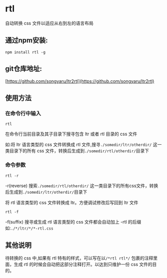 # rtl

自动转换 css 文件以适应从右到左的语言布局

## 通过npm安装:

```shell
npm install rtl -g
```

## git仓库地址:

[https://github.com/songyaru/ltr2rtl](https://github.com/songyaru/ltr2rtl)

## 使用方法

### 在命令行中输入

```shell
rtl
```

在命令行当前目录及其子目录下搜寻包含 ltr 或者 rtl 目录的 css 文件

如:将 ltr 语言类型的 css 文件转换成 rtl 文件,搜寻```./somedir/ltr/otherdir/``` 这一类目录下的所有 css 文件，转换后生成到```./somedir/rtl/otherdir/```目录下

### 命令参数

```shell
rtl -r
```
-r(reverse) 搜索```./somedir/rtl/otherdir/``` 这一类目录下的所有css文件，转换后生成到```./somedir/ltr/otherdir/```目录下

将 rtl 语言类型的 css 文件转换成 ltr。方便调试修改后写回到 ltr 文件

```shell
rtl -f
```
-f(suffix) 搜寻或生成 rtl 语言类型的 css 文件都会自动加上 -rtl 的后缀
如:```./*/ltr/*/*-rtl.css```

## 其他说明

待转换的 css 中,如果有 rtl 特有的样式，可以写在以``` /*rtl rtl*/ ``` 包裹的注释里面，生成 rtl 的时候会自动把这部分注释打开。以达到只维护一份 css 文件的目的。

